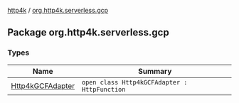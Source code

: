 [http4k](../index.md) / [org.http4k.serverless.gcp](./index.md)

## Package org.http4k.serverless.gcp

### Types

| Name | Summary |
|---|---|
| [Http4kGCFAdapter](-http4k-g-c-f-adapter/index.md) | `open class Http4kGCFAdapter : HttpFunction` |

